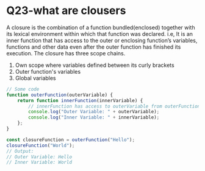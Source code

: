 # Q23-what are clousers

A closure is the combination of a function bundled(enclosed) together with its lexical environment within which that function was declared. i.e, It is an inner function that has access to the outer or enclosing function’s variables, functions and other data even after the outer function has finished its execution. The closure has three scope chains.

1. Own scope where variables defined between its curly brackets
2. Outer function's variables
3. Global variables

```javascript
// Some code
function outerFunction(outerVariable) {
    return function innerFunction(innerVariable) {
        // innerFunction has access to outerVariable from outerFunction
        console.log("Outer Variable: " + outerVariable);
        console.log("Inner Variable: " + innerVariable);
    };
}

const closureFunction = outerFunction("Hello");
closureFunction("World");
// Output:
// Outer Variable: Hello
// Inner Variable: World

```

